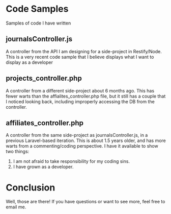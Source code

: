 # Code Samples

Samples of code I have written

## journalsController.js

A controller from the API I am designing for a side-project in Restify/Node. This is a very recent code sample that I believe displays what I want to display as a developer

## projects_controller.php

A controller from a different side-project about 6 months ago. This has fewer warts than the affialites_controller.php file, but it still has a couple that I noticed looking back, including improperly accessing the DB from the controller.

## affiliates_controller.php

A controller from the same side-project as journalsController.js, in a previous Laravel-based iteration. This is about 1.5 years older, and has more warts from a commenting/coding perspective. I have it available to show two things:

1. I am not afraid to take responsibility for my coding sins.
2. I have grown as a developer.

# Conclusion

Well, those are there! If you have questions or want to see more, feel free to email me.